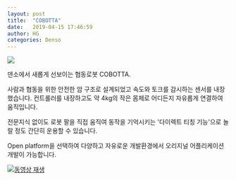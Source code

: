 ```yaml
---
layout: post
title:  "COBOTTA"
date:   2019-04-15 17:46:59
author: HG
categories: Denso 
---
```


<a href="http://www.hangukrobot.com/page/sho10.php?spCate1=34">
  <img src="http://www.hangukrobot.com/images/shop/1552886935_WpCo_0.JPG">
</a>

덴소에서 새롭게 선보이는 협동로봇 COBOTTA.

사람과 협동을 위한 안전한 암 구조로 설계되었고 속도와 토크를 감시하는 센서를 내장했습니다.
컨트롤러를 내장하고도 약 4kg의 작은 몸체로 어디든지 자유롭게 연결하여 움직입니다.

전문지식 없이도 로봇 팔을 직접 움직여 동작을 기억시키는 '다이렉트 티칭 기능'으로 놀랄 정도 간단히 운용할 수 있습니다.

Open platform을 선택하여 다양하고 자유로운 개발환경에서 오리지널 어플리케이션 개발이 가능합니다.

[![동영상 재생](http://img.youtube.com/vi/rTiIdpZVwTQ/0.jpg)](https://youtu.be/rTiIdpZVwTQ=0s "동영상 ")
